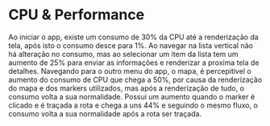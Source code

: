 # CPU & Performance

Ao iniciar o app, existe um consumo de 30% da CPU até a renderização da tela, após isto o consumo desce para 1%. Ao navegar na lista vertical não há alteração no consumo, mas ao selecionar um item da lista tem um aumento de 25% para enviar as informações e renderizar a proxima tela de detalhes.
Navegando para o outro menu do app, o mapa, é percepitível o aumento do consumo de CPU que chega a 50%, por causa da renderização do mapa e dos markers utilizados, mas após a renderização de tudo, o consumo volta a sua normalidade. Possui um aumento quando o marker é clicado e é traçada a rota e chega a uns 44% e seguindo o mesmo fluxo, o consumo volta a sua normalidade após a rota ser traçada.